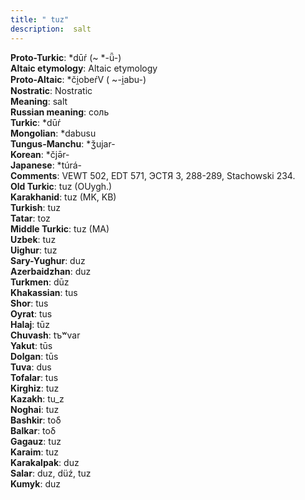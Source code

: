 ```yaml
---
title: " tuz"
description:  salt
---
```


<strong>Proto-Turkic</strong>:  *dūŕ (~ *-ǖ-)<br>
<strong>Altaic etymology</strong>:  Altaic etymology<br>
<strong> Proto-Altaic</strong>:  *či̯obeŕV ( ~-i̯abu-)<br>
<strong>Nostratic</strong>:  Nostratic<br>
<strong>Meaning</strong>:  salt<br>
<strong>Russian meaning</strong>:  соль<br>
<strong>Turkic</strong>:  *dūŕ<br>
<strong>Mongolian</strong>:  *dabusu<br>
<strong>Tungus-Manchu</strong>:  *ǯujar-<br>
<strong>Korean</strong>:  *čjǝ̄r-<br>
<strong>Japanese</strong>:  *túrá-<br>
<strong>Comments</strong>:  VEWT 502, EDT 571, ЭСТЯ 3, 288-289, Stachowski 234.<br>
<strong>Old Turkic</strong>:  tuz (OUygh.)<br>
<strong>Karakhanid</strong>:  tuz (MK, KB)<br>
<strong>Turkish</strong>:  tuz<br>
<strong>Tatar</strong>:  toz<br>
<strong>Middle Turkic</strong>:  tuz (MA)<br>
<strong>Uzbek</strong>:  tuz<br>
<strong>Uighur</strong>:  tuz<br>
<strong>Sary-Yughur</strong>:  duz<br>
<strong>Azerbaidzhan</strong>:  duz<br>
<strong>Turkmen</strong>:  dūz<br>
<strong>Khakassian</strong>:  tus<br>
<strong>Shor</strong>:  tus<br>
<strong>Oyrat</strong>:  tus<br>
<strong>Halaj</strong>:  tūz<br>
<strong>Chuvash</strong>:  tъʷvar<br>
<strong>Yakut</strong>:  tūs<br>
<strong>Dolgan</strong>:  tūs<br>
<strong>Tuva</strong>:  dus<br>
<strong>Tofalar</strong>:  tus<br>
<strong>Kirghiz</strong>:  tuz<br>
<strong>Kazakh</strong>:  tu_z<br>
<strong>Noghai</strong>:  tuz<br>
<strong>Bashkir</strong>:  toδ<br>
<strong>Balkar</strong>:  toδ<br>
<strong>Gagauz</strong>:  tuz<br>
<strong>Karaim</strong>:  tuz<br>
<strong>Karakalpak</strong>:  duz<br>
<strong>Salar</strong>:  duz, düź, tuz<br>
<strong>Kumyk</strong>:  duz<br>



